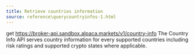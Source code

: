 ```yaml
---
title: Retrieve countries information
source: reference\querycountryinfos-1.html
---
```


get https://broker-api.sandbox.alpaca.markets/v1/country-info
The Country Info API serves country information for every supported countries including risk ratings and supported crypto states where applicable.

